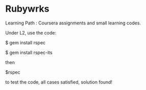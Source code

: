 # Rubywrks

Learning Path : Coursera assignments and small learning  codes. 


Under L2, use the code:

$ gem install rspec

$ gem install rspec-its

then 

$rspec

to test the code, all cases satisfied, solution found!
